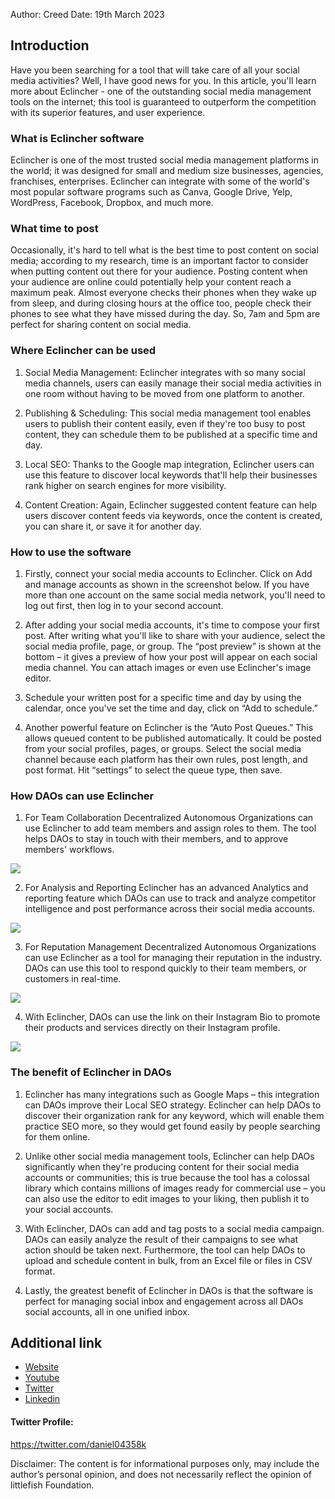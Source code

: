 Author: Creed
Date:  19th March 2023

## Introduction

Have you been searching for a tool that will take care of all your social media activities? Well, I have good news for you. In this article, you'll learn more about Eclincher - one of the outstanding social media management tools on the internet; this tool is guaranteed to outperform the competition with its superior features, and user experience.

### What is Eclincher software 

Eclincher is one of the most trusted social media management platforms in the world; it was designed for small and medium size businesses, agencies, franchises, enterprises. Eclincher can integrate with some of the world's most popular software programs such as Canva, Google Drive, Yelp, WordPress, Facebook, Dropbox, and much more.


### What time to post

Occasionally, it's hard to tell what is the best time to post content on social media; according to my research, time is an important factor to consider when putting content out there for your audience. Posting content when your audience are online could potentially help your content reach a maximum peak. Almost everyone checks their phones when they wake up from sleep, and during closing hours at the office too, people check their phones to see what they have missed during the day. So, 7am and 5pm are perfect for sharing content on social media.


### Where Eclincher can be used

1. Social Media Management:
Eclincher integrates with so many social media channels, users can easily manage 
their social media activities in one room without having to be moved from one platform to another.

2. Publishing & Scheduling:
This social media management tool enables users to publish their content easily, even if they're too busy to post content, they can schedule them to be published at a specific time and day. 


3. Local SEO:
Thanks to the Google map integration, Eclincher users can use this feature to discover local keywords that'll help their businesses rank higher on search engines for more visibility.

4. Content Creation:
Again, Eclincher suggested content feature can help users discover content feeds via keywords, once the content is created, you can share it, or save it for another day.

### How to use the software

1. Firstly, connect your social media accounts to Eclincher. Click on Add and manage accounts as shown in the screenshot below. If you have more than one account on the same social media network, you'll need to log out first, then log in to your second account.

2. After adding your social media accounts, it's time to compose your first post. After writing what you'll like to share with your audience, select the social media profile, page, or group. The “post preview” is shown at the bottom – it gives a preview of how your post will appear on each social media channel. You can attach images or even use Eclincher's image editor. 

3. Schedule your written post for a specific time and day by using the calendar, once you've set the time and day, click on “Add to schedule.”

4. Another powerful feature on Eclincher is the “Auto Post Queues.” This allows queued content to be published automatically. It could be posted from your social profiles, pages, or groups. Select the social media channel because each platform has their own rules, post length, and post format. Hit “settings” to select the queue type, then save. 

### How DAOs can use Eclincher

1. For Team Collaboration
Decentralized Autonomous Organizations can use Eclincher to add team members and assign roles to them. The tool helps DAOs to stay in touch with their members, and to approve members' workflows.

![](https://i.imgur.com/EmqNCCC.png)


2. For Analysis and Reporting 
Eclincher has an advanced Analytics and reporting feature which DAOs can use to track and analyze competitor intelligence and post performance across their social media accounts.

![](https://i.imgur.com/5FRwSa1.png)


3. For Reputation Management
Decentralized Autonomous Organizations can use Eclincher as a tool for managing their reputation in the industry. DAOs can use this tool to respond quickly to their team members, or customers in real-time.

![](https://i.imgur.com/2o3kvrn.png)


4. With Eclincher, DAOs can use the link on their Instagram Bio to promote their products and services directly on their Instagram profile.

![](https://i.imgur.com/MMp7KWX.png)


### The benefit of Eclincher in DAOs

1. Eclincher has many integrations such as Google Maps – this integration can DAOs improve their Local SEO strategy. 
Eclincher can help DAOs to discover their organization rank for any keyword, which will enable them practice SEO more, so they would get found easily by people searching for them online.

2. Unlike other social media management tools, Eclincher can help DAOs significantly when they're producing content for their social media accounts or communities; this is true because the tool has a colossal library which contains millions of images ready for commercial use – you can also use the editor to edit images to your liking, then publish it to your social accounts.

3. With Eclincher, DAOs can add and tag posts to a social media campaign. DAOs can easily analyze the result of their campaigns to see what action should be taken next. Furthermore, the tool can help DAOs to upload and schedule content in bulk, from an Excel file or files in CSV format.

4. Lastly, the greatest benefit of Eclincher in DAOs is that the software is perfect for managing social inbox and engagement across all DAOs social accounts, all in one unified inbox.

## Additional link
* [Website](https://eclincher.com/)
* [Youtube](https://www.youtube.com/user/eClincher)
* [ Twitter](https://twitter.com/eclincher)
* [ Linkedin](https://linkedin.com/company/eclincher)

#### Twitter Profile:

https://twitter.com/daniel04358k

Disclaimer: The content is for informational purposes only, may include the author’s personal opinion, and does not necessarily reflect the opinion of littlefish Foundation.